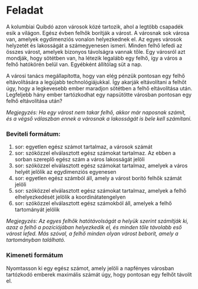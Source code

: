 # Feladat

A kolumbiai Quibdó azon városok közé tartozik, ahol a legtöbb csapadék esik a világon.
Egész évben felhők borítják a várost. A városnak sok városa van, amelyek egydimenziós vonalon helyezkednek el. Az egyes városok helyzetét és lakosságát a számegyenesen ismeri. Minden felhő lefedi az összes várost, amelyek bizonyos távolságra vannak tőle. Egy városról azt mondják, hogy sötétben van, ha létezik legalább egy felhő, így a város a felhő hatókörén belül van. Egyébként állítólag süt a nap.

A városi tanács megállapította, hogy van elég pénzük pontosan egy felhő eltávolítására a legújabb technológiájukkal. Így akarják eltávolítani a felhőt úgy, hogy a legkevesebb ember maradjon sötétben a felhő eltávolítása után. Legfeljebb hány ember tartózkodhat egy napsütötte városban pontosan egy felhő eltávolítása után?

*Megjegyzés: Ha egy várost nem takar felhő, akkor már naposnak számít, és a végső válaszban ennek a városnak a lakosságát is bele kell számítani.*

### Beviteli formátum:
   1. sor: egyetlen egész számot tartalmaz, a városok számát
   2. sor: szóközzel elválasztott egész számokat tartalmaz. Az ebben a sorban szereplő egész szám a város lakosságát jelöli
   3. sor: szóközzel elválasztott egész számokat tartalmaz, amelyek a város helyét jelölik az egydimenziós egyenesen
   4. sor: egyetlen egész számból áll, amely a várost borító felhők számát jelöli
   5. sor: szóközzel elválasztott egész számokat tartalmaz, amelyek a felhő elhelyezkedését jelölik a koordinátatengelyen
   6. sor: szóközzel elválasztott egész számokból áll, amelyek a felhő tartományát jelölik

*Megjegyzés: Az egyes felhők hatótávolságát a helyük szerint számítják ki, azaz a felhő a pozíciójában helyezkedik el, és minden tőle távolabb eső várost lefed. Más szóval, a felhő minden olyan várost beborít, amely a tartományban található.*

### Kimeneti formátum
Nyomtasson ki egy egész számot, amely jelöli a napfényes városban tartózkodó emberek maximális számát úgy, hogy pontosan egy felhőt távolít el.